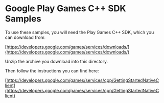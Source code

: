 Google Play Games C++ SDK Samples
=================================

To use these samples, you will need the Play Games C++ SDK, which you
can download from:

[https://developers.google.com/games/services/downloads/](https://developers.google.com/games/services/downloads/)

Unzip the archive you download into this directory.

Then follow the instructions you can find here:

[https://developers.google.com/games/services/cpp/GettingStartedNativeClient](https://developers.google.com/games/services/cpp/GettingStartedNativeClient)
